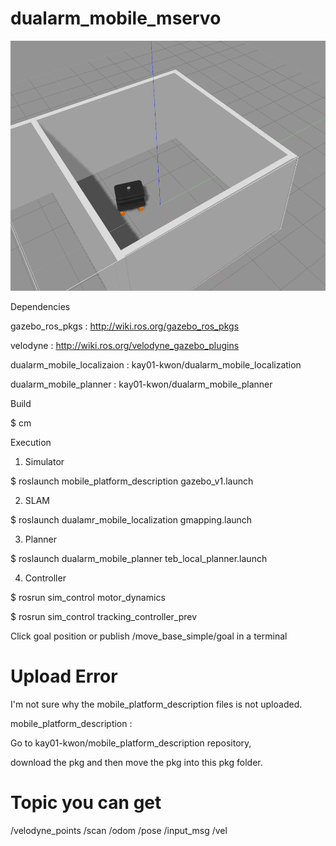 # dualarm_mobile_mservo

<img src="picture/mecanum_wheel.png" width="700" height="400" />

Dependencies

gazebo_ros_pkgs : http://wiki.ros.org/gazebo_ros_pkgs

velodyne : http://wiki.ros.org/velodyne_gazebo_plugins

dualarm_mobile_localizaion : kay01-kwon/dualarm_mobile_localization

dualarm_mobile_planner : kay01-kwon/dualarm_mobile_planner

Build

$ cm

Execution

1. Simulator

$ roslaunch mobile_platform_description gazebo_v1.launch

2. SLAM

$ roslaunch dualamr_mobile_localization gmapping.launch

3. Planner

$ roslaunch dualarm_mobile_planner teb_local_planner.launch

4. Controller

$ rosrun sim_control motor_dynamics

$ rosrun sim_control tracking_controller_prev

Click goal position or publish /move_base_simple/goal in a terminal

# Upload Error

I'm not sure why the mobile_platform_description files is not uploaded. 

mobile_platform_description : 

Go to kay01-kwon/mobile_platform_description repository, 

download the pkg and then move the pkg into this pkg folder.

# Topic you can get

  /velodyne_points
  /scan
  /odom
  /pose
  /input_msg
  /vel
